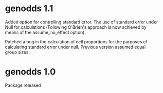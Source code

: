 # genodds 1.1

Added option for controlling standard error. The use of standard error under Null for calculations (Following O'Brien's approach is now achieved by means of the assume_no_effect option).

Patched a bug in the calculation of cell proportions for the purposes of calculating standard error under null. Previous version assumed equal group sizes.


# genodds 1.0

Package released
